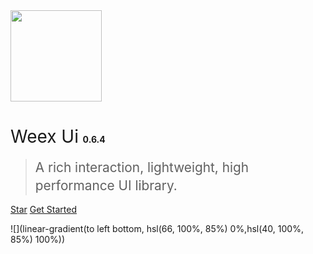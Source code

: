 <img src="https://img.alicdn.com/tfs/TB1kCs_er_I8KJjy1XaXXbsxpXa-419-495.png" width="146px">

# <span style="font-weight:400;">Weex Ui</span> <span style="font-size:14px">0.6.4</span>

> <span style="line-height:1.8rem;font-weight:400;font-size:1.3rem">A rich interaction, lightweight, high performance UI library.<span>

[Star](https://github.com/alibaba/weex-ui)
[Get Started](#weex-ui)

<!-- background image -->
![](linear-gradient(to left bottom, hsl(66, 100%, 85%) 0%,hsl(40, 100%, 85%) 100%))
